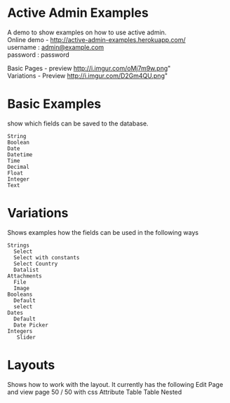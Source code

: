 
Active Admin Examples
=====================
A demo to show examples on how to use active admin.  
Online demo - http://active-admin-examples.herokuapp.com/  
username : admin@example.com  
password : password  

Basic Pages - preview http://i.imgur.com/oMj7m9w.png"  
Variations - Preview http://i.imgur.com/D2Gm4QU.png"    

Basic Examples
==============
show which fields can be saved to the database.

    String
    Boolean
    Date
    Datetime
    Time
    Decimal
    Float
    Integer
    Text

Variations
==========
Shows examples how the fields can be used in the following ways

    Strings 
      Select
      Select with constants
      Select Country
      Datalist
    Attachments
      File
      Image
    Booleans
      Default
      select
    Dates
      Default
      Date Picker
    Integers
       Slider
     

Layouts
=======
Shows how to work with the layout. It currently has the following
   Edit Page and view page
       50 / 50 with css
       Attribute Table
       Table
       Nested

    
